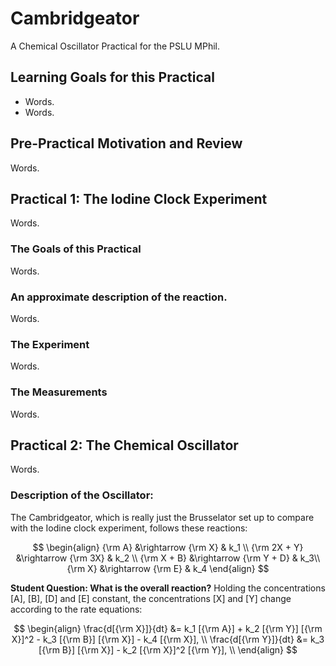 # Cambridgeator
A Chemical Oscillator Practical for the PSLU MPhil.

## Learning Goals for this Practical

- Words.
- Words.

## Pre-Practical Motivation and Review

Words.

## Practical 1: The Iodine Clock Experiment

Words.

### The Goals of this Practical

Words.

### An approximate description of the reaction.

Words.

### The Experiment

Words.

### The Measurements

Words.

## Practical 2: The Chemical Oscillator

Words.

### Description of the Oscillator:
The Cambridgeator, which is really just the Brusselator set up to compare with the Iodine clock experiment, follows these reactions:

$$
\begin{align}
{\rm A} &\rightarrow {\rm X} & k_1 \\
{\rm 2X + Y} &\rightarrow {\rm 3X} & k_2 \\
{\rm X + B} &\rightarrow {\rm Y + D} & k_3\\
{\rm X} &\rightarrow {\rm E} & k_4
\end{align}
$$

**Student Question: What is the overall reaction?**
Holding the concentrations [A], [B], [D] and [E] constant, the concentrations [X] and [Y] change according to the rate equations:

$$
\begin{align}
\frac{d[{\rm X}]}{dt} &= k_1 [{\rm A}] + k_2 [{\rm Y}] [{\rm X}]^2 - k_3 [{\rm B}] [{\rm X}]  - k_4 [{\rm X}], \\
\frac{d[{\rm Y}]}{dt} &= k_3 [{\rm B}] [{\rm X}] - k_2 [{\rm X}]^2 [{\rm Y}], \\
\end{align}
$$
